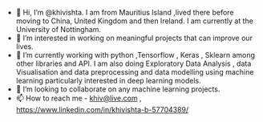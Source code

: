 - 👋 Hi, I’m @khivishta. I am from Mauritius Island ,lived there before moving to China, United Kingdom and then Ireland. I am currently at the University of Nottingham.
- 👀 I’m interested in working on meaningful projects that can improve our lives.
- 🌱 I’m currently working with python ,Tensorflow , Keras , Sklearn among other libraries and API. I am also doing Exploratory Data Analysis , data Visualisation and data preprocessing and data modelling using machine learning particularly interested in deep learning models.
- 💞️ I’m looking to collaborate on any machine learning projects. 
- 📫 How to reach me - khiv@live.com , https://www.linkedin.com/in/khivishta-b-57704389/ 
  




<!---
khivishta/khivishta is a ✨ special ✨ repository because its `README.md` (this file) appears on your GitHub profile.
You can click the Preview link to take a look at your changes.
--->
